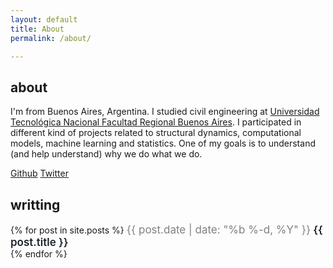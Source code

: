 ```yaml
---
layout: default
title: About
permalink: /about/

---
```

<style>
    
    .h2 {
        font-weight: 600;
        text-align: center;
        
    }

    .text:hover {
    text-decoration: underline;
    }

    .text {
    text-decoration: underline;
    font-size:17px; 
    text-decoration: none; 
    color:#19232d;
    font-weight: 600;
    }

    .subtext {
        font-size:17px; 
        text-decoration: none; 
        color:#19232d;

    }

    .date {
    font-size:17px; 
    text-decoration: none; 
    color:grey;
    }

</style>


## about

I'm from Buenos Aires, Argentina. I studied civil engineering at <a href="https://www.frba.utn.edu.ar/" target="_blank">Universidad Tecnológica Nacional Facultad Regional Buenos Aires</a>. I participated in different kind of projects related to structural dynamics, computational models, machine learning and statistics. One of my goals is to understand (and help understand) why we do what we do.

<a href="https://github.com/notravarius" Target="_blank">Github</a>
<a href="https://twitter.com/notravarius" Target="_blank">Twitter</a>

## writting

<div>
{% for post in site.posts %}
    <span class="date">{{ post.date | date: "%b %-d, %Y"  }}</span> 
    <a class="text" href="{{ post.url }}">{{ post.title }}<br></a>
{% endfor %}
</div>





